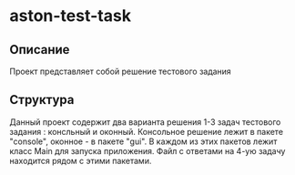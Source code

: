 # aston-test-task

## Описание
Проект представляет собой решение тестового задания
## Структура
Данный проект содержит два варианта решения 1-3 задач тестового задания : консльный и оконный. 
Консольное решение лежит в пакете "console", оконное - в пакете "gui". 
В каждом из этих пакетов лежит класс Main для запуска приложения. Файл с ответами на 4-ую задачу находится рядом с этими пакетами.
